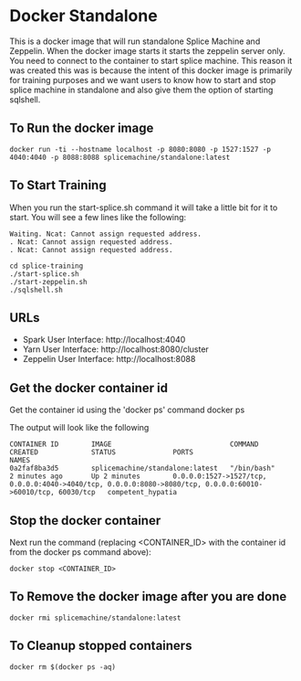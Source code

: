 # Docker Standalone

This is a docker image that will run standalone Splice Machine and Zeppelin.  When the docker image starts it starts
the zeppelin server only.  You need to connect to the container to start splice machine.  This reason it was created
this was is because the intent of this docker image is primarily for training purposes and we want users to know
how to start and stop splice machine in standalone and also give them the option of starting sqlshell.

## To Run the docker image
    docker run -ti --hostname localhost -p 8080:8080 -p 1527:1527 -p 4040:4040 -p 8088:8088 splicemachine/standalone:latest

## To Start Training
When you run the start-splice.sh command it will take a little bit for it to start.  You will see a few lines like the following:

```
Waiting. Ncat: Cannot assign requested address.
. Ncat: Cannot assign requested address.
. Ncat: Cannot assign requested address.
```

    cd splice-training
    ./start-splice.sh
    ./start-zeppelin.sh
    ./sqlshell.sh


## URLs
* Spark User Interface: http://localhost:4040
* Yarn User Interface: http://localhost:8080/cluster
* Zeppelin User Interface: http://localhost:8088

## Get the docker container id
Get the container id using the 'docker ps' command
    docker ps

The output will look like the following
```
CONTAINER ID        IMAGE                             COMMAND             CREATED             STATUS              PORTS                                                                                                         NAMES
0a2faf8ba3d5        splicemachine/standalone:latest   "/bin/bash"         2 minutes ago       Up 2 minutes        0.0.0.0:1527->1527/tcp, 0.0.0.0:4040->4040/tcp, 0.0.0.0:8080->8080/tcp, 0.0.0.0:60010->60010/tcp, 60030/tcp   competent_hypatia
```

## Stop the docker container
Next run the command (replacing <CONTAINER_ID> with the container id from the docker ps command above):

    docker stop <CONTAINER_ID>


## To Remove the docker image after you are done

    docker rmi splicemachine/standalone:latest


## To Cleanup stopped containers
    docker rm $(docker ps -aq)
